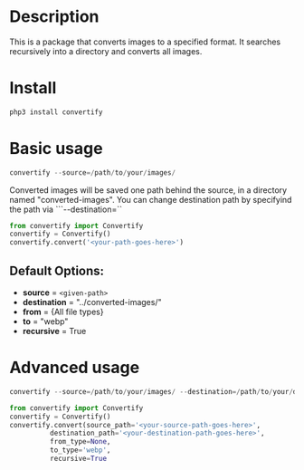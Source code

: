 # Description

This is a package that converts images to a specified format. It searches recursively into a directory and converts all images.


# Install
```python
php3 install convertify
```

# Basic usage
```python
convertify --source=/path/to/your/images/
```
Converted images will be saved one path behind the source, in a directory named "converted-images". You can change destination path by specifyind the path via ```--destination=<your-destination-path>``

```python
from convertify import Convertify
convertify = Convertify()
convertify.convert('<your-path-goes-here>')
```

## Default Options:
- **source** = ```<given-path>```
- **destination** = "../converted-images/"
- **from** = {All file types}
- **to** = "webp"
- **recursive** = True

# Advanced usage
```python
convertify --source=/path/to/your/images/ --destination=/path/to/your/destination/ -from=png -to=webp -recursive=false
```

```python
from convertify import Convertify
convertify = Convertify()
convertify.convert(source_path='<your-source-path-goes-here>',
          destination_path='<your-destination-path-goes-here>',
          from_type=None,
          to_type='webp',
          recursive=True
```
